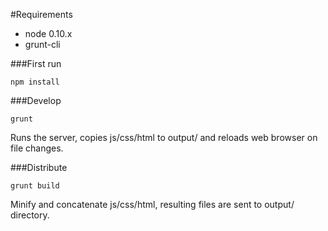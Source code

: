 #Requirements

* node 0.10.x
* grunt-cli


###First run

```
npm install
```

###Develop

```
grunt
```
Runs the server, copies js/css/html to output/ and reloads web browser on file changes.

###Distribute
```
grunt build
```
Minify and concatenate js/css/html, resulting files are sent to output/ directory.